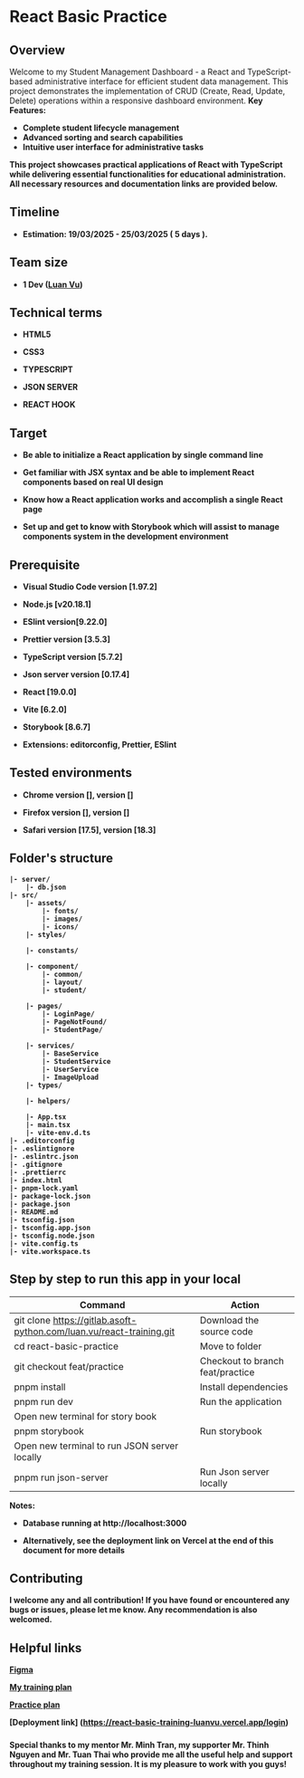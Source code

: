 # React Basic Practice 

## Overview

Welcome to my Student Management Dashboard - a React and TypeScript-based administrative interface for efficient student data management. This project demonstrates the implementation of CRUD (Create, Read, Update, Delete) operations within a responsive dashboard environment.
<b>Key Features:<b>

- Complete student lifecycle management
- Advanced sorting and search capabilities
- Intuitive user interface for administrative tasks

This project showcases practical applications of React with TypeScript while delivering essential functionalities for educational administration. All necessary resources and documentation links are provided below.

## Timeline

- Estimation: 19/03/2025 - 25/03/2025 ( 5 days ).

## Team size

- 1 Dev ([Luan Vu](luan.vu@asnet.com.vn))

## Technical terms

- HTML5

- CSS3

- TYPESCRIPT

- JSON SERVER

- REACT HOOK

## Target

- Be able to initialize a React application by single command line

- Get familiar with JSX syntax and be able to implement React components based on real UI design

- Know how a React application works and accomplish a single React page

- Set up and get to know with Storybook which will assist to manage components system in the development environment


## Prerequisite

- Visual Studio Code version [1.97.2]

- Node.js [v20.18.1]

- ESlint version[9.22.0]

- Prettier version [3.5.3]

- TypeScript version [5.7.2]

- Json server version [0.17.4]

- React [19.0.0]

- Vite [6.2.0]

- Storybook [8.6.7]

- Extensions: editorconfig, Prettier, ESlint

## Tested environments

- Chrome version [], version []

- Firefox version [], version []

- Safari version [17.5], version [18.3]

## Folder's structure

```
|- server/
    |- db.json
|- src/
    |- assets/
        |- fonts/
        |- images/
        |- icons/
    |- styles/

    |- constants/

    |- component/
        |- common/
        |- layout/
        |- student/
   
    |- pages/
        |- LoginPage/
        |- PageNotFound/
        |- StudentPage/

    |- services/
        |- BaseService
        |- StudentService
        |- UserService
        |- ImageUpload
    |- types/
    
    |- helpers/
   
    |- App.tsx
    |- main.tsx
    |- vite-env.d.ts
|- .editorconfig
|- .eslintignore
|- .eslintrc.json
|- .gitignore
|- .prettierrc
|- index.html
|- pnpm-lock.yaml
|- package-lock.json
|- package.json
|- README.md
|- tsconfig.json
|- tsconfig.app.json
|- tsconfig.node.json
|- vite.config.ts
|- vite.workspace.ts
```

## Step by step to run this app in your local

| Command                                                                   | Action                           |
| ------------------------------------------------------------------------- | -------------------------------- |
| git clone https://gitlab.asoft-python.com/luan.vu/react-training.git      | Download the source code         |
| cd react-basic-practice                                                   | Move to folder                   |
| git checkout feat/practice                                                | Checkout to branch feat/practice |
| pnpm install                                                              | Install dependencies             |
| pnpm run dev                                                              | Run the application              |
| Open new terminal for story book                                                                             |
| pnpm storybook                                                            | Run storybook                    |
| Open new terminal to run JSON server locally                                                                 |
| pnpm run json-server                                                      | Run Json server locally          |


<b>Notes:<b>


- Database running at http://localhost:3000

- Alternatively, see the deployment link on Vercel at the end of this document for more details

## Contributing

I welcome any and all contribution! If you have found or encountered any bugs or issues, please let me know. Any recommendation is also welcomed.

## Helpful links

[Figma](<https://www.figma.com/design/y1neVAZqOKLlio8rkUPYTg/Crud-Operations-(Community)?node-id=1-9&t=Kl0hyx0c4JsrWUsZ-0>)

[My training plan](https://docs.google.com/document/d/1Ik4AYABHuI4tjoWYdedQHfjSoxpWGgjkKYRzaobE8Og/edit?tab=t.0#heading=h.ar0k1bmftkqn)

[Practice plan](https://docs.google.com/document/d/1NtiwHfMuaavMyQpGGj_O2nzuubNSdHKw/edit)

[Deployment link] (https://react-basic-training-luanvu.vercel.app/login)

###

Special thanks to my mentor Mr. Minh Tran, my supporter Mr. Thinh Nguyen and Mr. Tuan Thai who provide me all the useful help and support throughout my training session. It is my pleasure to work with you guys!
